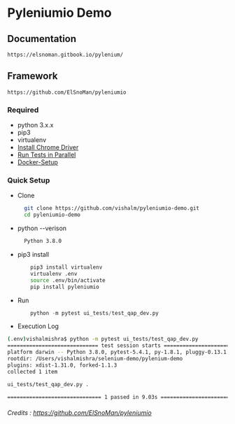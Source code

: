 # Pyleniumio Demo


## Documentation
```url
https://elsnoman.gitbook.io/pylenium/
```

## Framework
```url
https://github.com/ElSnoMan/pyleniumio
```


### Required
* python 3.x.x
* pip3
* virtualenv
* [Install Chrome Driver](https://elsnoman.gitbook.io/pylenium/getting-started/install-chromedriver)
* [Run Tests in Parallel](https://elsnoman.gitbook.io/pylenium/testing/run-tests-in-parallel)
* [Docker-Setup](https://elsnoman.gitbook.io/pylenium/testing/run-tests-in-containers)
  


### Quick Setup
* Clone
  ```bash
    git clone https://github.com/vishalm/pyleniumio-demo.git
    cd pyleniumio-demo
  ```
  
* python --verison
  ```bash
    Python 3.8.0
  ```
* pip3 install
    ```bash
        pip3 install virtualenv
        virtualenv .env
        source .env/bin/activate
        pip install pyleniumio
    ```
* Run 
    ```python
        python -m pytest ui_tests/test_qap_dev.py
    ```

* Execution Log
  
```bash
(.env)vishalmishra$ python -m pytest ui_tests/test_qap_dev.py
============================= test session starts ==============================
platform darwin -- Python 3.8.0, pytest-5.4.1, py-1.8.1, pluggy-0.13.1
rootdir: /Users/vishalmishra/selenium-demo/pylenium-demo
plugins: xdist-1.31.0, forked-1.1.3
collected 1 item

ui_tests/test_qap_dev.py .                                               [100%]

============================== 1 passed in 9.03s ===============================
```


###### Credits : https://github.com/ElSnoMan/pyleniumio
